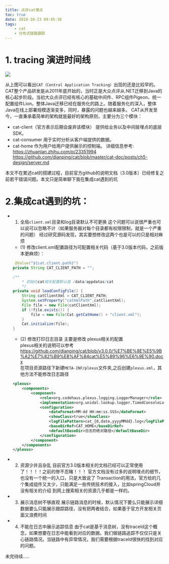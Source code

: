 ```yaml
---
title: 点评cat埋点
toc: true
date: 2018-10-23 09:45:36
tags: 
    - cat
    - 分布式链路跟踪
---
```

# 1. tracing 演进时间线
<img src='/image/tracing/tracingTime.jpg'>
<!-- more -->

从上图可以看出`CAT（Central Application Tracking）`出现的还是比较早的。CAT整个产品研发是从2011年底开始的，当时正是大众点评从.NET迁移到Java的核心起步阶段。当初大众点评已经有核心的基础中间件、RPC组件Pigeon、统一配置组件Lion。整体Java迁移已经在服务化的路上。随着服务化的深入，整体Java在线上部署规模逐渐变多，同时，暴露的问题也越来越多。
CAT从开发至今，一直秉承着简单的架构就是最好的架构原则，主要分为三个模块：  
+ cat-client（官方表示后期会废弃该模块） 提供给业务以及中间层埋点的底层SDK。
+ cat-consumer 用于实时分析从客户端提供的数据。
+ cat-home 作为用户给用户提供展示的控制端。
详细信息参考: 
https://zhuanlan.zhihu.com/p/23351994  
https://github.com/dianping/cat/blob/master/cat-doc/posts/ch5-design/server.md  

本文不在累述cat的搭建过程，目前官方github的说明文档（3.0版本）已经修复之前若干错误问题。本文只是简单聊下我在集成cat遇到的坑

# 2.集成cat遇到的坑：  

+ 1. 全局`client.xml`目录和log目录默认不可更换
这个问题可以说很严重也可以说可以忽略不计（如果服务器对每个目录都有权限限制，就是一个严重的问题）
经过研究源码发现，其实要想修改这两个也是可以的只是相对麻烦
    + (1) 修改client.xml配置路径为可配置相关代码（基于3.0版本代码，之前版本更麻烦）：
    ```java
     @Value("${cat.client.path}")
    private String CAT_CLIENT_PATH = "";

    /**
        * 初始化cat相关配置默认是 /data/appdatas/cat
        */
    private void loadConfigFile() {
        String catClientXml = CAT_CLIENT_PATH;
        System.setProperty("catXmlPath",catClientXml);
        File file = new File(catClientXml);
        if (!file.exists()) {
            file = new File(Cat.getCatHome() + "client.xml");
        }
        Cat.initialize(file);
    }

    ```
    + (2) 修改打印日志目录
    主要是修改 plexus相关的配置  
    plexus相关的说明可以参考 https://github.com/dianping/cat/blob/v3.0.0/%E7%BE%8E%E5%9B%A2%E7%82%B9%E8%AF%84cat%E5%89%96%E6%9E%90.docx  
    在项目资源路径下新建`META-INF/plexus`文件夹,之后创建`plexus.xml`，其他方法不能修改日志路径
    ```xml
    <plexus>
        <components>
            <component>
                <role>org.codehaus.plexus.logging.LoggerManager</role>
                <implementation>org.unidal.lookup.logger.TimedConsoleLoggerManager</implementation>
                <configuration>
                    <dateFormat>MM-dd HH:mm:ss.SSS</dateFormat>
                    <showClass>true</showClass>
                    <logFilePattern>cat_{0,date,yyyyMMdd}.log</logFilePattern>
                    <baseDirRef>CAT_HOME</baseDirRef>
                    <defaultBaseDir>日志的绝对路径</defaultBaseDir>
                </configuration>
            </component>
        </components>
    </plexus>
    ```
+ 2. 资源少并且杂乱
目前官方3.0版本相关的文档已经可以正常使用了！！！！之前的惨不忍睹！！！
官方文档没有过多的说明埋点的细节，也没有一个统一的入口，只是大致说了 Transaction的用法，官方给的几个集成组件又太少，只能满足一些传统技术的接入，比如springCloud并没有相关的介绍
到网上搜索相关的资源几乎都是一样的。

+ 3. 展示消息树不够直观
展示链路消息的时候，默认情况下要么只能展示详细数据要么只能展示跟踪路径，没有把两者结合，如果基于官方开发相关页面又浪费时间

+ 4. 不能在日志中展示追踪信息
由于cat是基于消息树，没有traceId这个概念，如果想要在日志中能看到对应的数据。我们做链路追踪不仅仅只是关心链路情况。当链路中有异常情况，我们需要根据traceId很快的找到对应的问题。

未完待续.....